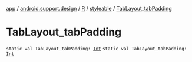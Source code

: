[app](../../../index.md) / [android.support.design](../../index.md) / [R](../index.md) / [styleable](index.md) / [TabLayout_tabPadding](./-tab-layout_tab-padding.md)

# TabLayout_tabPadding

`static val TabLayout_tabPadding: `[`Int`](https://kotlinlang.org/api/latest/jvm/stdlib/kotlin/-int/index.html)
`static val TabLayout_tabPadding: `[`Int`](https://kotlinlang.org/api/latest/jvm/stdlib/kotlin/-int/index.html)